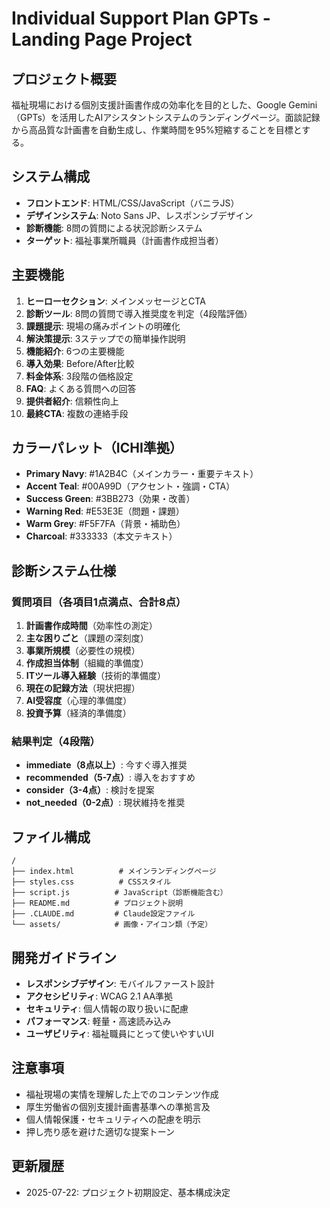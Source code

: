 # Individual Support Plan GPTs - Landing Page Project

## プロジェクト概要

福祉現場における個別支援計画書作成の効率化を目的とした、Google Gemini（GPTs）を活用したAIアシスタントシステムのランディングページ。面談記録から高品質な計画書を自動生成し、作業時間を95%短縮することを目標とする。

## システム構成

- **フロントエンド**: HTML/CSS/JavaScript（バニラJS）
- **デザインシステム**: Noto Sans JP、レスポンシブデザイン
- **診断機能**: 8問の質問による状況診断システム
- **ターゲット**: 福祉事業所職員（計画書作成担当者）

## 主要機能

1. **ヒーローセクション**: メインメッセージとCTA
2. **診断ツール**: 8問の質問で導入推奨度を判定（4段階評価）
3. **課題提示**: 現場の痛みポイントの明確化
4. **解決策提示**: 3ステップでの簡単操作説明
5. **機能紹介**: 6つの主要機能
6. **導入効果**: Before/After比較
7. **料金体系**: 3段階の価格設定
8. **FAQ**: よくある質問への回答
9. **提供者紹介**: 信頼性向上
10. **最終CTA**: 複数の連絡手段

## カラーパレット（ICHI準拠）

- **Primary Navy**: #1A2B4C（メインカラー・重要テキスト）
- **Accent Teal**: #00A99D（アクセント・強調・CTA）
- **Success Green**: #3BB273（効果・改善）
- **Warning Red**: #E53E3E（問題・課題）
- **Warm Grey**: #F5F7FA（背景・補助色）
- **Charcoal**: #333333（本文テキスト）

## 診断システム仕様

### 質問項目（各項目1点満点、合計8点）

1. **計画書作成時間**（効率性の測定）
2. **主な困りごと**（課題の深刻度）
3. **事業所規模**（必要性の規模）
4. **作成担当体制**（組織的準備度）
5. **ITツール導入経験**（技術的準備度）
6. **現在の記録方法**（現状把握）
7. **AI受容度**（心理的準備度）
8. **投資予算**（経済的準備度）

### 結果判定（4段階）

- **immediate（8点以上）**: 今すぐ導入推奨
- **recommended（5-7点）**: 導入をおすすめ
- **consider（3-4点）**: 検討を提案
- **not_needed（0-2点）**: 現状維持を推奨

## ファイル構成

```
/
├── index.html          # メインランディングページ
├── styles.css          # CSSスタイル
├── script.js          # JavaScript（診断機能含む）
├── README.md          # プロジェクト説明
├── .CLAUDE.md         # Claude設定ファイル
└── assets/            # 画像・アイコン類（予定）
```

## 開発ガイドライン

- **レスポンシブデザイン**: モバイルファースト設計
- **アクセシビリティ**: WCAG 2.1 AA準拠
- **セキュリティ**: 個人情報の取り扱いに配慮
- **パフォーマンス**: 軽量・高速読み込み
- **ユーザビリティ**: 福祉職員にとって使いやすいUI

## 注意事項

- 福祉現場の実情を理解した上でのコンテンツ作成
- 厚生労働省の個別支援計画書基準への準拠言及
- 個人情報保護・セキュリティへの配慮を明示
- 押し売り感を避けた適切な提案トーン

## 更新履歴

- 2025-07-22: プロジェクト初期設定、基本構成決定